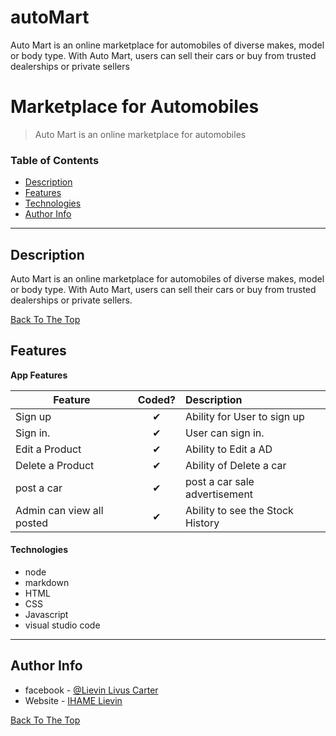 # autoMart
Auto Mart is an online marketplace for automobiles of diverse makes, model or body type. With Auto Mart, users can sell their cars or buy from trusted dealerships or private sellers

# Marketplace for Automobiles


> Auto Mart is an online marketplace for automobiles

### Table of Contents



- [Description](#description)
- [Features](#features)
- [Technologies](#technologies)
- [Author Info](#author-info)

---

## Description

Auto Mart is an online marketplace for automobiles of diverse makes, model or body type. With Auto Mart, users can sell their cars or buy from trusted dealerships or private sellers.


[Back To The Top](#online-automart)

## Features

<b>App  Features</b>

| Feature  |  Coded?       | Description  |
|----------|:-------------:|:-------------|
|Sign up| &#10004; | Ability for User to sign up
| Sign in. | &#10004; | User can sign in.|
| Edit a Product | &#10004; | Ability to Edit a AD |
| Delete a Product | &#10004; | Ability of Delete a car|
| post a car | &#10004; |post a car sale advertisement |
|Admin can view all posted | &#10004; | Ability to see the Stock History |

#### Technologies

- node
- markdown
- HTML
- CSS
- Javascript
- visual studio code


---

## Author Info

- facebook - [@Lievin Livus Carter](https://web.facebook.com/livus.dyw)
- Website - [IHAME Lievin](https://www.linkedin.com/in/ihame-lievin-530806134/)

[Back To The Top](#online-automart )

